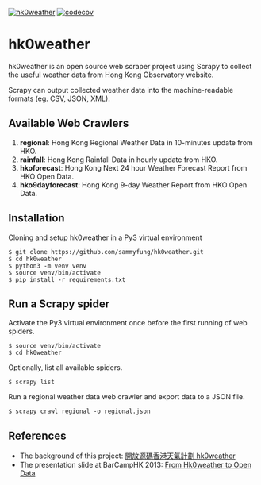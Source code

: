 [![hk0weather](https://github.com/sammyfung/hk0weather/actions/workflows/hk0weather.yml/badge.svg)](https://github.com/sammyfung/hk0weather/actions/workflows/hk0weather.yml)
[![codecov](https://codecov.io/gh/sammyfung/hk0weather/graph/badge.svg?token=PYnOIj6SwS)](https://codecov.io/gh/sammyfung/hk0weather)

hk0weather
===

hk0weather is an open source web scraper project using Scrapy to collect the useful weather data from Hong Kong Observatory website.

Scrapy can output collected weather data into the machine-readable formats (eg. CSV, JSON, XML).

Available Web Crawlers
---
1. **regional**: Hong Kong Regional Weather Data in 10-minutes update from HKO.    
1. **rainfall**: Hong Kong Rainfall Data in hourly update from HKO.    
1. **hkoforecast**: Hong Kong Next 24 hour Weather Forecast Report from HKO Open Data.   
1. **hko9dayforecast**: Hong Kong 9-day Weather Report from HKO Open Data.   

Installation
---

Cloning and setup hk0weather in a Py3 virtual environment   
   
   ```
   $ git clone https://github.com/sammyfung/hk0weather.git
   $ cd hk0weather
   $ python3 -m venv venv
   $ source venv/bin/activate  
   $ pip install -r requirements.txt    
   ```

Run a Scrapy spider
---

Activate the Py3 virtual environment once before the first running of web spiders.

```
$ source venv/bin/activate  
$ cd hk0weather
```

Optionally, list all available spiders.

```
$ scrapy list 
```
  
Run a regional weather data web crawler and export data to a JSON file.

```
$ scrapy crawl regional -o regional.json
```

References
--

* The background of this project: [開放源碼香港天氣計劃 hk0weather](https://sammy.hk/opensource-hk0weather/) 
* The presentation slide at BarCampHK 2013: [From Hk0weather to Open Data](http://www.slideshare.net/sammyfung/hk0weather-barcamp)

